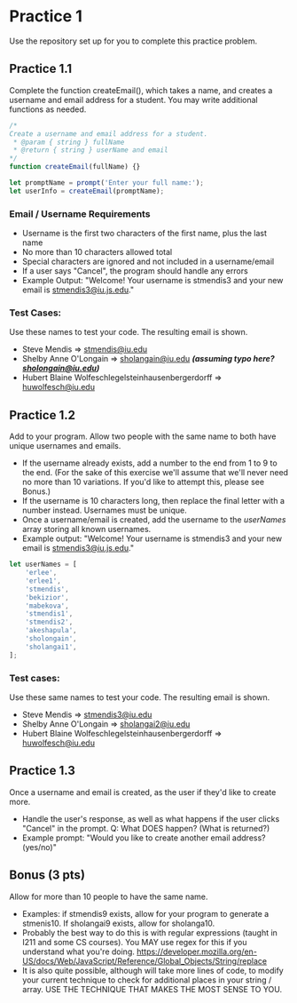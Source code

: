 # Practice 1

Use the repository set up for you to complete this practice problem.

## Practice 1.1

Complete the function createEmail(), which takes a name, and creates a username and email address for a student. You may write additional functions as needed.

```js
/*
Create a username and email address for a student.
 * @param { string } fullName
 * @return { string } userName and email
*/
function createEmail(fullName) {}

let promptName = prompt('Enter your full name:');
let userInfo = createEmail(promptName);
```

### Email / Username Requirements

-   Username is the first two characters of the first name, plus the last name
-   No more than 10 characters allowed total
-   Special characters are ignored and not included in a username/email
-   If a user says "Cancel", the program should handle any errors
-   Example Output: "Welcome! Your username is stmendis3 and your new email is stmendis3@iu.js.edu."

### Test Cases:

Use these names to test your code. The resulting email is shown.

-   Steve Mendis => stmendis@iu.edu
-   Shelby Anne O'Longain => sholangain@iu.edu ***(assuming typo here? sholongain@iu.edu)***
-   Hubert Blaine Wolfeschlegelsteinhausenbergerdorff => huwolfesch@iu.edu

## Practice 1.2

Add to your program. Allow two people with the same name to both have unique usernames and emails.

-   If the username already exists, add a number to the end from 1 to 9 to the end. (For the sake of this exercise we'll assume that we'll never need no more than 10 variations. If you'd like to attempt this, please see Bonus.)
-   If the username is 10 characters long, then replace the final letter with a number instead. Usernames must be unique.
-   Once a username/email is created, add the username to the _userNames_ array storing all known usernames.
-   Example output: "Welcome! Your username is stmendis3 and your new email is stmendis3@iu.js.edu."

```js
let userNames = [
    'erlee',
    'erlee1',
    'stmendis',
    'bekizior',
    'mabekova',
    'stmendis1',
    'stmendis2',
    'akeshapula',
    'sholongain',
    'sholangai1',
];
```

### Test cases:

Use these same names to test your code. The resulting email is shown.

-   Steve Mendis => stmendis3@iu.edu
-   Shelby Anne O'Longain => sholangai2@iu.edu
-   Hubert Blaine Wolfeschlegelsteinhausenbergerdorff => huwolfesch@iu.edu

## Practice 1.3

Once a username and email is created, as the user if they'd like to create more.

-   Handle the user's response, as well as what happens if the user clicks "Cancel" in the prompt. Q: What DOES happen? (What is returned?)
-   Example prompt: "Would you like to create another email address? (yes/no)"

## Bonus (3 pts)

Allow for more than 10 people to have the same name.

-   Examples: if stmendis9 exists, allow for your program to generate a stmenis10. If sholangai9 exists, allow for sholanga10.
-   Probably the best way to do this is with regular expressions (taught in I211 and some CS courses). You MAY use regex for this if you understand what you're doing. https://developer.mozilla.org/en-US/docs/Web/JavaScript/Reference/Global_Objects/String/replace
-   It is also quite possible, although will take more lines of code, to modify your current technique to check for additional places in your string / array. USE THE TECHNIQUE THAT MAKES THE MOST SENSE TO YOU.